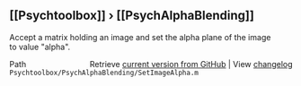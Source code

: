 ## [[Psychtoolbox]] &#8250; [[PsychAlphaBlending]]

Accept a matrix holding an image and set the alpha plane of the image  
to value "alpha".   
  




<div class="code_header" style="text-align:right;">
  <span style="float:left;">Path&nbsp;&nbsp;</span> <span class="counter">Retrieve <a href=
  "https://raw.github.com/Psychtoolbox-3/Psychtoolbox-3/beta/Psychtoolbox/PsychAlphaBlending/SetImageAlpha.m">current version from GitHub</a> | View <a href=
  "https://github.com/Psychtoolbox-3/Psychtoolbox-3/commits/beta/Psychtoolbox/PsychAlphaBlending/SetImageAlpha.m">changelog</a></span>
</div>
<div class="code">
  <code>Psychtoolbox/PsychAlphaBlending/SetImageAlpha.m</code>
</div>

